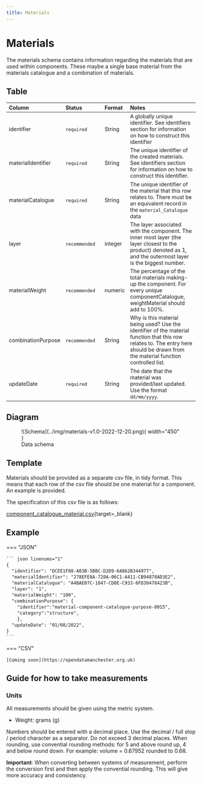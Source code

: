 ```yaml
---
title: Materials
---
```


# Materials

The materials schema contains information regarding the materials that are used within components. These maybe a single base material from the materials catalogue and a combination of materials.

## Table
|Column|<div style="width:90px">Status</div>|Format|Notes|
|:-|:-|:-|:-|
|identifier|`required`|String|A globally unique identifier. See identifiers section for information on how to construct this identifier|
|materialIdentifier|`required`|String|The unique identifier of the created materials. See identifiers section for information on how to construct this identifier.|
|materialCatalogue|`required`|String|The unique identifier of the material that this row relates to. There must be an equivalent record in the `material_Catalogue` data|
|layer|`recommended`|integer|The layer associated with the component. The inner most layer (the layer closest to the product) denoted as 1, and the outermost layer is the biggest number.|
|materialWeight|`recommended`|numeric|The percentage of the total materials making-up the component. For every unique componentCatalogue, weightMaterial should add to 100%.|
|combinationPurpose|`recommended`|String|Why is this material being used? Use the identifier of the material function that this row relates to. The entry here should be drawn from the material function controlled list.|
|updateDate|`required`|String|The date that the material was provided/last updated. Use the format `dd/mm/yyyy`.|

## Diagram

<figure markdown>
![Schema](../img/materials-v1.0-2022-12-20.png){ width="450" }
  <figcaption>Data schema</figcaption>
</figure>

## Template
Materials should be provided as a separate csv file, in tidy format. This means that each row of the csv file should be one material for a component. An example is provided.

The specification of this csv file is as follows:

[component_catalogue_material.csv](https://github.com/OpenDataManchester/PPP/blob/main/docs/7_Supporting_Files/7_1_2_Component_Catalogue_Material_Template.csv){target=_blank}

## Example

=== "JSON"

    ``` json linenums="1"
    {
      "identifier": "DCEE1F88-A83B-5BBC-D2D9-6A862B344977",
      "materialIdentifier": "278EFE8A-720A-06C1-A411-CB94878AD3E2",
      "materialCatalogue": "A4BAE07C-1847-CD8E-C933-6FD30478423B",
      "layer": "1",
      "materialWeight": "100",
      "combinationPurpose": {
        "identifier":"material-component-catalogue-purpose-0015",
        "category":"structure",
        },
      "updateDate": "01/08/2022",
    }
    ```

=== "CSV"

    [Coming soon](https://opendatamanchester.org.uk)

## Guide for how to take measurements

### Units

All measurements should be given using the metric system.

- Weight: grams (g)

Numbers should be entered with a decimal place. Use the decimal / full stop / period character as a separator. Do not exceed 3 decimal places. When rounding, use convential rounding methods: for 5 and above round up, 4 and below round down. For example: volume = 0.67952 rounded to 0.68. 

**Important**: When converting between systems of measurement, perform the conversion first and then apply the convential rounding. This will give more accuracy and consistency.
